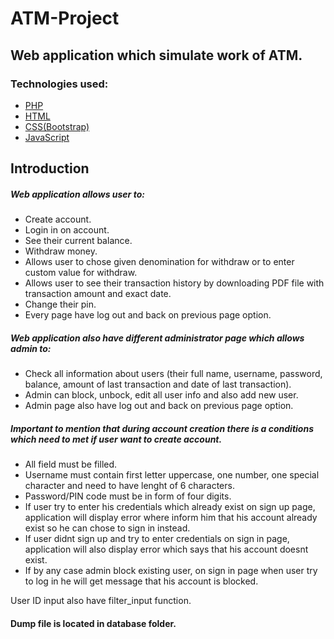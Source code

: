 # ATM-Project

## Web application which simulate work of ATM.

### Technologies used:

* [PHP](#php)
* [HTML](#html)
* [CSS(Bootstrap)](#css-bootstrap)
* [JavaScript](#javascript)

## Introduction
##### Web application allows user to:

* Create account.
* Login in on account.
* See their current balance.
* Withdraw money.
* Allows user to chose given denomination for withdraw or to enter custom value for withdraw.
* Allows user to see their transaction history by downloading PDF file with transaction amount and exact date.
* Change their pin.
* Every page have log out and back on previous page option.

##### Web application also have different administrator page which allows admin to:

* Check all information about users (their full name, username, password, balance, amount of last transaction and date of last transaction).
* Admin can block, unbock, edit all user info and also add new user.
* Admin page also have log out and back on previous page option.


##### Important to mention that during account creation there is a conditions which need to met if user want to create account.

* All field must be filled.
* Username must contain first letter uppercase, one number, one special character and need to have lenght of 6 characters.
* Password/PIN code must be in form of four digits.
* If user try to enter his credentials which already exist on sign up page, application will display error where inform him that his account already exist so he can chose to sign in instead.
* If user didnt sign up and try to enter credentials on sign in page, application will also display error which says that his account doesnt exist.
* If by any case admin block existing user, on sign in page when user try to log in he will get message that his account is blocked.

User ID input also have filter_input function.

#### Dump file is located in database folder.
